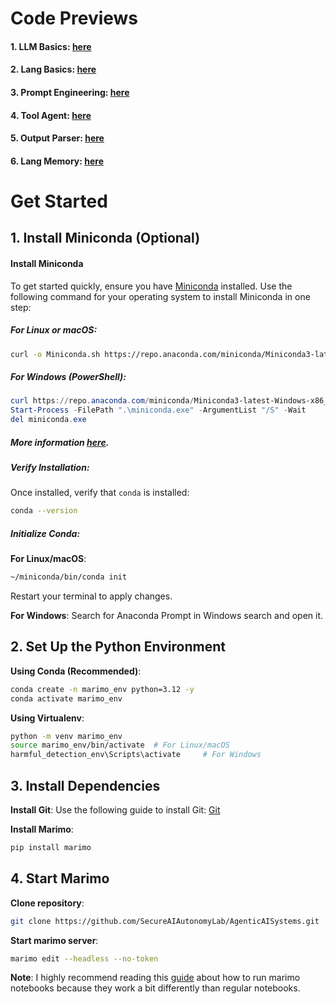 # Code Previews

#### 1. LLM Basics: [here](https://static.marimo.app/static/llm-basics-lxym)
#### 2. Lang Basics: [here](https://static.marimo.app/static/lang-basics-ztxh)
#### 3. Prompt Engineering: [here](https://static.marimo.app/static/prompt-engineering-cxpu)
#### 4. Tool Agent: [here](https://static.marimo.app/static/tool-agent-m32m)
#### 5. Output Parser: [here](https://static.marimo.app/static/output-parser-6ste)
#### 6. Lang Memory: [here](https://static.marimo.app/static/lang-memory-6mnq)

# Get Started

## 1. Install Miniconda (Optional)

#### Install Miniconda
To get started quickly, ensure you have [Miniconda](https://docs.conda.io/en/latest/miniconda.html) installed. Use the following command for your operating system to install Miniconda in one step:

##### For Linux or macOS:
```bash
curl -o Miniconda.sh https://repo.anaconda.com/miniconda/Miniconda3-latest-Linux-x86_64.sh && bash Miniconda.sh -b -p $HOME/miniconda && rm Miniconda.sh && export PATH="$HOME/miniconda/bin:$PATH"
```

##### For Windows (PowerShell):
```powershell
curl https://repo.anaconda.com/miniconda/Miniconda3-latest-Windows-x86_64.exe -o miniconda.exe
Start-Process -FilePath ".\miniconda.exe" -ArgumentList "/S" -Wait
del miniconda.exe
```

##### More information [here](https://docs.anaconda.com/miniconda/install/#quick-command-line-install).

##### Verify Installation:
Once installed, verify that `conda` is installed:
```bash
conda --version
```

##### Initialize Conda:
**For Linux/macOS**:
```bash
~/miniconda/bin/conda init
```

Restart your terminal to apply changes.

**For Windows**:
Search for Anaconda Prompt in Windows search and open it.

## 2. Set Up the Python Environment
**Using Conda (Recommended)**:
```bash
conda create -n marimo_env python=3.12 -y
conda activate marimo_env
```
**Using Virtualenv**:
```bash
python -m venv marimo_env
source marimo_env/bin/activate  # For Linux/macOS
harmful_detection_env\Scripts\activate     # For Windows
```

## 3. Install Dependencies

**Install Git**: Use the following guide to install Git: [Git](https://git-scm.com/downloads)

**Install Marimo**:
```bash
pip install marimo
```

## 4. Start Marimo

**Clone repository**:
```bash
git clone https://github.com/SecureAIAutonomyLab/AgenticAISystems.git
```

**Start marimo server**:
```bash
marimo edit --headless --no-token
```

**Note**: I highly recommend reading this [guide](https://docs.marimo.io/guides/reactivity/) about how to run marimo notebooks because they work a bit differently than regular notebooks.
